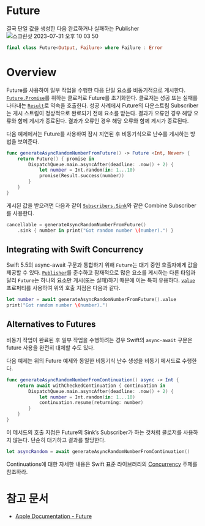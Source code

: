 # ****Future****

결국 단일 값을 생성한 다음 완료하거나 실패하는 Publisher
![스크린샷 2023-07-31 오후 10 03 50](https://github.com/jsa0224/somdokki-study/assets/94514250/328320e6-177c-4d86-bd95-6bce1ff57488)

```swift
final class Future<Output, Failure> where Failure : Error
```

# Overview

Future를 사용하여 일부 작업을 수행한 다음 단일 요소를 비동기적으로 게시한다. [`Future.Promise`](https://developer.apple.com/documentation/combine/future/promise)를 취하는 클로저로 Future를 초기화한다. 클로저는 성공 또는 실패를 나타내는 [`Result`](https://developer.apple.com/documentation/Swift/Result)로 약속을 호출한다. 성공 사례에서 Future의 다운스트림 Subscriber는 게시 스트림이 정상적으로 완료되기 전에 요소를 받는다. 결과가 오류인 경우 해당 오류와 함께 게시가 종료된다. 결과가 오류인 경우 해당 오류와 함께 게시가 종료된다.

다음 예제에서는 Future를 사용하여 잠시 지연된 후 비동기식으로 난수를 게시하는 방법을 보여준다.

```swift
func generateAsyncRandomNumberFromFuture() -> Future <Int, Never> {
    return Future() { promise in
        DispatchQueue.main.asyncAfter(deadline: .now() + 2) {
            let number = Int.random(in: 1...10)
            promise(Result.success(number))
        }
    }
}
```

게시된 값을 받으려면 다음과 같이 [`Subscribers.Sink`](https://developer.apple.com/documentation/combine/subscribers/sink)와 같은 Combine Subscriber를 사용한다. 

```swift
cancellable = generateAsyncRandomNumberFromFuture()
    .sink { number in print("Got random number \(number).") }
```

## ****Integrating with Swift Concurrency****

Swift 5.5의 async-await 구문과 통합하기 위해 `Future`는 대기 중인 호출자에게 값을 제공할 수 있다. [`Publisher`](https://developer.apple.com/documentation/combine/publisher)를 준수하고 잠재적으로 많은 요소를 게시하는 다른 타입과 달리 `Future`는 하나의 요소만 게시(또는 실패)하기 때문에 이는 특히 유용하다. [`value`](https://developer.apple.com/documentation/combine/future/value-9iwjz) 프로퍼티를 사용하여 위의 호출 지점은 다음과 같다. 

```swift
let number = await generateAsyncRandomNumberFromFuture().value
print("Got random number \(number).")
```

## ****Alternatives to Futures****

비동기 작업이 완료된 후 일부 작업을 수행하려는 경우 Swift의 `async-await` 구문은 future 사용을 완전히 대체할 수도 있다. 

다음 예제는 위의 Future 예제와 동일한 비동기식 난수 생성을 비동기 메서드로 수행한다.

```swift
func generateAsyncRandomNumberFromContinuation() async -> Int {
    return await withCheckedContinuation { continuation in
        DispatchQueue.main.asyncAfter(deadline: .now() + 2) {
            let number = Int.random(in: 1...10)
            continuation.resume(returning: number)
        }
    }
}
```

이 메서드의 호출 지점은 Future의 Sink’s Subscriber가 하는 것처럼 클로저를 사용하지 않는다. 단순히 대기하고 결과를 할당한다.

```swift
let asyncRandom = await generateAsyncRandomNumberFromContinuation()
```

Continuations에 대한 자세한 내용은 Swift 표준 라이브러리의 [Concurrency](https://developer.apple.com/documentation/swift/concurrency) 주제를 참조하라. 

# 참고 문서
- [Apple Documentation - Future](https://developer.apple.com/documentation/combine/future)
